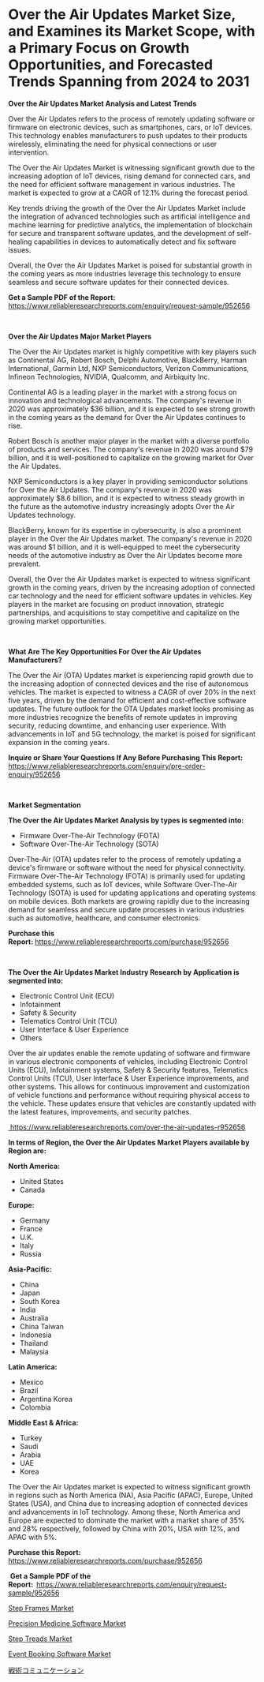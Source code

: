 <p><h1>Over the Air Updates Market Size, and Examines its Market Scope, with a Primary Focus on Growth Opportunities, and Forecasted Trends Spanning from 2024 to 2031</h1></p><p><strong>Over the Air Updates Market Analysis and Latest Trends</strong></p>
<p><p>Over the Air Updates refers to the process of remotely updating software or firmware on electronic devices, such as smartphones, cars, or IoT devices. This technology enables manufacturers to push updates to their products wirelessly, eliminating the need for physical connections or user intervention.</p><p>The Over the Air Updates Market is witnessing significant growth due to the increasing adoption of IoT devices, rising demand for connected cars, and the need for efficient software management in various industries. The market is expected to grow at a CAGR of 12.1% during the forecast period.</p><p>Key trends driving the growth of the Over the Air Updates Market include the integration of advanced technologies such as artificial intelligence and machine learning for predictive analytics, the implementation of blockchain for secure and transparent software updates, and the development of self-healing capabilities in devices to automatically detect and fix software issues.</p><p>Overall, the Over the Air Updates Market is poised for substantial growth in the coming years as more industries leverage this technology to ensure seamless and secure software updates for their connected devices.</p></p>
<p><strong>Get a Sample PDF of the Report:&nbsp;</strong> <a href="https://www.reliableresearchreports.com/enquiry/request-sample/952656">https://www.reliableresearchreports.com/enquiry/request-sample/952656</a></p>
<p>&nbsp;</p>
<p><strong>Over the Air Updates Major Market Players</strong></p>
<p><p>The Over the Air Updates market is highly competitive with key players such as Continental AG, Robert Bosch, Delphi Automotive, BlackBerry, Harman International, Garmin Ltd, NXP Semiconductors, Verizon Communications, Infineon Technologies, NVIDIA, Qualcomm, and Airbiquity Inc.</p><p>Continental AG is a leading player in the market with a strong focus on innovation and technological advancements. The company's revenue in 2020 was approximately $36 billion, and it is expected to see strong growth in the coming years as the demand for Over the Air Updates continues to rise.</p><p>Robert Bosch is another major player in the market with a diverse portfolio of products and services. The company's revenue in 2020 was around $79 billion, and it is well-positioned to capitalize on the growing market for Over the Air Updates.</p><p>NXP Semiconductors is a key player in providing semiconductor solutions for Over the Air Updates. The company's revenue in 2020 was approximately $8.6 billion, and it is expected to witness steady growth in the future as the automotive industry increasingly adopts Over the Air Updates technology.</p><p>BlackBerry, known for its expertise in cybersecurity, is also a prominent player in the Over the Air Updates market. The company's revenue in 2020 was around $1 billion, and it is well-equipped to meet the cybersecurity needs of the automotive industry as Over the Air Updates become more prevalent.</p><p>Overall, the Over the Air Updates market is expected to witness significant growth in the coming years, driven by the increasing adoption of connected car technology and the need for efficient software updates in vehicles. Key players in the market are focusing on product innovation, strategic partnerships, and acquisitions to stay competitive and capitalize on the growing market opportunities.</p></p>
<p>&nbsp;</p>
<p><strong>What Are The Key Opportunities For Over the Air Updates Manufacturers?</strong></p>
<p><p>The Over the Air (OTA) Updates market is experiencing rapid growth due to the increasing adoption of connected devices and the rise of autonomous vehicles. The market is expected to witness a CAGR of over 20% in the next five years, driven by the demand for efficient and cost-effective software updates. The future outlook for the OTA Updates market looks promising as more industries recognize the benefits of remote updates in improving security, reducing downtime, and enhancing user experience. With advancements in IoT and 5G technology, the market is poised for significant expansion in the coming years.</p></p>
<p><strong>Inquire or Share Your Questions If Any Before Purchasing This Report:</strong> <a href="https://www.reliableresearchreports.com/enquiry/pre-order-enquiry/952656">https://www.reliableresearchreports.com/enquiry/pre-order-enquiry/952656</a></p>
<p>&nbsp;</p>
<p><strong>Market Segmentation</strong></p>
<p><strong>The Over the Air Updates Market Analysis by types is segmented into:</strong></p>
<p><ul><li>Firmware Over-The-Air Technology (FOTA)</li><li>Software Over-The-Air Technology (SOTA)</li></ul></p>
<p><p>Over-The-Air (OTA) updates refer to the process of remotely updating a device's firmware or software without the need for physical connectivity. Firmware Over-The-Air Technology (FOTA) is primarily used for updating embedded systems, such as IoT devices, while Software Over-The-Air Technology (SOTA) is used for updating applications and operating systems on mobile devices. Both markets are growing rapidly due to the increasing demand for seamless and secure update processes in various industries such as automotive, healthcare, and consumer electronics.</p></p>
<p><strong>Purchase this Report:&nbsp;</strong><a href="https://www.reliableresearchreports.com/purchase/952656">https://www.reliableresearchreports.com/purchase/952656</a></p>
<p>&nbsp;</p>
<p><strong>The Over the Air Updates Market Industry Research by Application is segmented into:</strong></p>
<p><ul><li>Electronic Control Unit (ECU)</li><li>Infotainment</li><li>Safety & Security</li><li>Telematics Control Unit (TCU)</li><li>User Interface & User Experience</li><li>Others</li></ul></p>
<p><p>Over the air updates enable the remote updating of software and firmware in various electronic components of vehicles, including Electronic Control Units (ECU), Infotainment systems, Safety & Security features, Telematics Control Units (TCU), User Interface & User Experience improvements, and other systems. This allows for continuous improvement and customization of vehicle functions and performance without requiring physical access to the vehicle. These updates ensure that vehicles are constantly updated with the latest features, improvements, and security patches.</p></p>
<p><a href="https://www.reliableresearchreports.com/over-the-air-updates-r952656">&nbsp;https://www.reliableresearchreports.com/over-the-air-updates-r952656</a></p>
<p><strong>In terms of Region, the Over the Air Updates Market Players available by Region are:</strong></p>
<p>
    <p> <strong> North America: </strong>
        <ul>
            <li>United States</li>
            <li>Canada</li>
        </ul>
        </p> 
    <p> <strong> Europe: </strong>
        <ul>
            <li>Germany</li>
            <li>France</li>
            <li>U.K.</li>
            <li>Italy</li>
            <li>Russia</li>
        </ul>
        </p> 
    <p> <strong> Asia-Pacific: </strong>
        <ul>
            <li>China</li>
            <li>Japan</li>
            <li>South Korea</li>
            <li>India</li>
            <li>Australia</li>
            <li>China Taiwan</li>
            <li>Indonesia</li>
            <li>Thailand</li>
            <li>Malaysia</li>
        </ul>
        </p> 
    <p> <strong> Latin America: </strong>
        <ul>
            <li>Mexico</li>
            <li>Brazil</li>
            <li>Argentina Korea</li>
            <li>Colombia</li>
        </ul>
        </p> 
    <p> <strong> Middle East & Africa: </strong>
        <ul>
            <li>Turkey</li>
            <li>Saudi</li>
            <li>Arabia</li>
            <li>UAE</li>
            <li>Korea</li>
        </ul>
    </p>
    </p>
<p><p>The Over the Air Updates market is expected to witness significant growth in regions such as North America (NA), Asia Pacific (APAC), Europe, United States (USA), and China due to increasing adoption of connected devices and advancements in IoT technology. Among these, North America and Europe are expected to dominate the market with a market share of 35% and 28% respectively, followed by China with 20%, USA with 12%, and APAC with 5%.</p></p>
<p><strong>Purchase this Report: </strong><a href="https://www.reliableresearchreports.com/purchase/952656">https://www.reliableresearchreports.com/purchase/952656</a></p>
<p>&nbsp;<strong>Get a Sample PDF of the Report:&nbsp;&nbsp;</strong><a href="https://www.reliableresearchreports.com/enquiry/request-sample/952656">https://www.reliableresearchreports.com/enquiry/request-sample/952656</a></p>
<p><strong></strong></p>
<p><p><a href="https://github.com/gamblestampleyjenny50m5sl6/Market-Research-Report-List-2/blob/main/step-frames-market.md">Step Frames Market</a></p><p><a href="https://www.linkedin.com/pulse/precision-medicine-software-market-competitive-analysis-trends-twzpf">Precision Medicine Software Market</a></p><p><a href="https://github.com/nicholepatriciadoylenwnrjr0/Market-Research-Report-List-2/blob/main/step-treads-market.md">Step Treads Market</a></p><p><a href="https://www.linkedin.com/pulse/event-booking-software-market-trends-forecast-competitive-analysis-0wmwf">Event Booking Software Market</a></p><p><a href="https://github.com/nemesis2824/Market-Research-Report-List-1/blob/main/253795554280.md">戦術コミュニケーション</a></p></p>